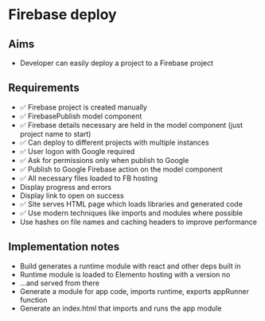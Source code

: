 Firebase deploy
===============

Aims
----

- Developer can easily deploy a project to a Firebase project

Requirements
------------

- ✅ Firebase project is created manually
- ✅ FirebasePublish model component
- ✅ Firebase details necessary are held in the model component (just project name to start)
- ✅ Can deploy to different projects with multiple instances
- ✅ User logon with Google required
- ✅ Ask for permissions only when publish to Google
- ✅ Publish to Google Firebase action on the model component
- ✅ All necessary files loaded to FB hosting
- Display progress and errors
- Display link to open on success
- ✅ Site serves HTML page which loads libraries and generated code
- ✅ Use modern techniques like imports and modules where possible
- Use hashes on file names and caching headers to improve performance

Implementation notes
--------------------

- Build generates a runtime module with react and other deps built in
- Runtime module is loaded to Elemento hosting with a version no
- ...and served from there
- Generate a module for app code, imports runtime, exports appRunner function
- Generate an index.html that imports and runs the app module